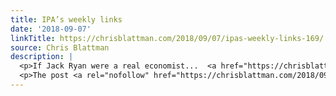 ```yaml
---
title: IPA’s weekly links
date: '2018-09-07'
linkTitle: https://chrisblattman.com/2018/09/07/ipas-weekly-links-169/
source: Chris Blattman
description: |
  <p>If Jack Ryan were a real economist...  <a href="https://chrisblattman.com/2018/09/07/ipas-weekly-links-169/">Continue reading <span class="meta-nav">&#8594;</span></a></p>
  <p>The post <a rel="nofollow" href="https://chrisblattman.com/2018/09/07/ipas-weekly-links-169/">IPA&#8217;s weekly links</a> appeared first on <a rel="nofollow" href="https://chrisblattman.com">Chris Blattman</a>.</p>
---
```

